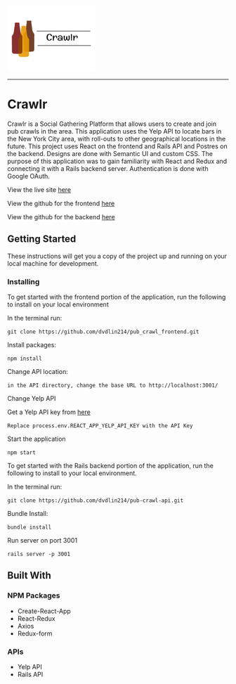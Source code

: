 <img src="src/crawlr.png" width="200" height="150" title="Crawlr Logo">

---

# Crawlr

Crawlr is a Social Gathering Platform that allows users to create and join pub crawls in the area. This application uses the Yelp API to locate bars in the New York City area, with roll-outs to other geographical locations in the future. This project uses React on the frontend and Rails API and Postres on the backend. Designs are done with Semantic UI and custom CSS. The purpose of this application was to gain familiarity with React and Redux and connecting it with a Rails backend server. Authentication is done with Google OAuth. 

View the live site [here](https://dave-lin-crawlr.herokuapp.com/)

View the github for the frontend [here](https://github.com/dvdlin214/pub_crawl_frontend)

View the github for the backend [here](https://github.com/dvdlin214/pub-crawl-api)

## Getting Started

These instructions will get you a copy of the project up and running on your local machine for development. 

### Installing

To get started with the frontend portion of the application, run the following to install on your local environment

In the terminal run:
```
git clone https://github.com/dvdlin214/pub_crawl_frontend.git
```

Install packages:
```
npm install
```

Change API location:
```
in the API directory, change the base URL to http://localhost:3001/
```

Change Yelp API

Get a Yelp API key from [here](https://www.yelp.com/developers)
```
Replace process.env.REACT_APP_YELP_API_KEY with the API Key
```

Start the application
```
npm start
```

To get started with the Rails backend portion of the application, run the following to install to your local environment. 

In the terminal run: 
```
git clone https://github.com/dvdlin214/pub-crawl-api.git
```

Bundle Install:
```
bundle install
```

Run server on port 3001
```
rails server -p 3001
```


## Built With

### NPM Packages
- Create-React-App
- React-Redux
- Axios
- Redux-form

### APIs
- Yelp API
- Rails API